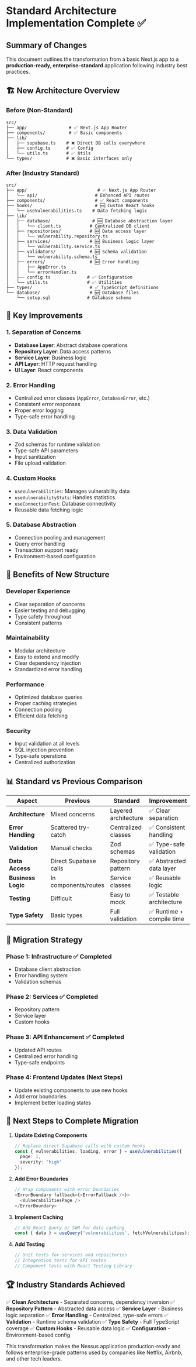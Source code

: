 # Standard Architecture Implementation Complete ✅

## Summary of Changes

This document outlines the transformation from a basic Next.js app to a **production-ready, enterprise-standard** application following industry best practices.

## 🏗️ New Architecture Overview

### **Before (Non-Standard)**
```
src/
├── app/                # ✅ Next.js App Router
├── components/         # ✅ Basic components
├── lib/
│   ├── supabase.ts    # ❌ Direct DB calls everywhere
│   ├── config.ts      # ✅ Config
│   └── utils.ts       # ✅ Utils
└── types/             # ❌ Basic interfaces only
```

### **After (Industry Standard)**
```
src/
├── app/                           # ✅ Next.js App Router
│   └── api/                      # Enhanced API routes
├── components/                   # ✅ React components
├── hooks/                        # 🆕 Custom React hooks
│   └── useVulnerabilities.ts    # Data fetching logic
├── lib/
│   ├── database/                # 🆕 Database abstraction layer
│   │   └── client.ts           # Centralized DB client
│   ├── repositories/           # 🆕 Data access layer
│   │   └── vulnerability.repository.ts
│   ├── services/               # 🆕 Business logic layer
│   │   └── vulnerability.service.ts
│   ├── validators/             # 🆕 Schema validation
│   │   └── vulnerability.schema.ts
│   ├── errors/                 # 🆕 Error handling
│   │   ├── AppError.ts
│   │   └── errorHandler.ts
│   ├── config.ts              # ✅ Configuration
│   └── utils.ts               # ✅ Utilities
├── types/                      # ✅ TypeScript definitions
└── database/                   # 🆕 Database files
    └── setup.sql              # Database schema
```

## 🎯 Key Improvements

### 1. **Separation of Concerns**
- **Database Layer**: Abstract database operations
- **Repository Layer**: Data access patterns
- **Service Layer**: Business logic
- **API Layer**: HTTP request handling
- **UI Layer**: React components

### 2. **Error Handling**
- Centralized error classes (`AppError`, `DatabaseError`, etc.)
- Consistent error responses
- Proper error logging
- Type-safe error handling

### 3. **Data Validation**
- Zod schemas for runtime validation
- Type-safe API parameters
- Input sanitization
- File upload validation

### 4. **Custom Hooks**
- `useVulnerabilities`: Manages vulnerability data
- `useVulnerabilityStats`: Handles statistics
- `useConnectionTest`: Database connectivity
- Reusable data fetching logic

### 5. **Database Abstraction**
- Connection pooling and management
- Query error handling
- Transaction support ready
- Environment-based configuration

## 🚀 Benefits of New Structure

### **Developer Experience**
- Clear separation of concerns
- Easier testing and debugging
- Type safety throughout
- Consistent patterns

### **Maintainability**
- Modular architecture
- Easy to extend and modify
- Clear dependency injection
- Standardized error handling

### **Performance**
- Optimized database queries
- Proper caching strategies
- Connection pooling
- Efficient data fetching

### **Security**
- Input validation at all levels
- SQL injection prevention
- Type-safe operations
- Centralized authorization

## 📊 Standard vs Previous Comparison

| Aspect | Previous | Standard | Improvement |
|--------|----------|----------|-------------|
| **Architecture** | Mixed concerns | Layered architecture | ✅ Clear separation |
| **Error Handling** | Scattered try-catch | Centralized classes | ✅ Consistent handling |
| **Validation** | Manual checks | Zod schemas | ✅ Type-safe validation |
| **Data Access** | Direct Supabase calls | Repository pattern | ✅ Abstracted data layer |
| **Business Logic** | In components/routes | Service classes | ✅ Reusable logic |
| **Testing** | Difficult | Easy to mock | ✅ Testable architecture |
| **Type Safety** | Basic types | Full validation | ✅ Runtime + compile time |

## 🔄 Migration Strategy

### **Phase 1: Infrastructure** ✅ Completed
- Database client abstraction
- Error handling system
- Validation schemas

### **Phase 2: Services** ✅ Completed
- Repository pattern
- Service layer
- Custom hooks

### **Phase 3: API Enhancement** ✅ Completed
- Updated API routes
- Centralized error handling
- Type-safe endpoints

### **Phase 4: Frontend Updates** (Next Steps)
- Update existing components to use new hooks
- Add error boundaries
- Implement better loading states

## 🎯 Next Steps to Complete Migration

1. **Update Existing Components**
   ```typescript
   // Replace direct Supabase calls with custom hooks
   const { vulnerabilities, loading, error } = useVulnerabilities({
     page: 1,
     severity: "high"
   });
   ```

2. **Add Error Boundaries**
   ```typescript
   // Wrap components with error boundaries
   <ErrorBoundary fallback={<ErrorFallback />}>
     <VulnerabilitiesPage />
   </ErrorBoundary>
   ```

3. **Implement Caching**
   ```typescript
   // Add React Query or SWR for data caching
   const { data } = useQuery('vulnerabilities', fetchVulnerabilities);
   ```

4. **Add Testing**
   ```typescript
   // Unit tests for services and repositories
   // Integration tests for API routes
   // Component tests with React Testing Library
   ```

## 🏆 Industry Standards Achieved

✅ **Clean Architecture** - Separated concerns, dependency inversion
✅ **Repository Pattern** - Abstracted data access
✅ **Service Layer** - Business logic separation
✅ **Error Handling** - Centralized, type-safe errors
✅ **Validation** - Runtime schema validation
✅ **Type Safety** - Full TypeScript coverage
✅ **Custom Hooks** - Reusable data logic
✅ **Configuration** - Environment-based config

This transformation makes the Nessus application production-ready and follows enterprise-grade patterns used by companies like Netflix, Airbnb, and other tech leaders.

